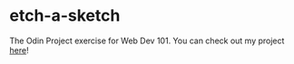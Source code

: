 # etch-a-sketch
The Odin Project exercise for Web Dev 101. You can check out my project [here](https://janessatran.github.io/etch-a-sketch/)!
